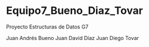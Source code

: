 # Equipo7_Bueno_Diaz_Tovar
Proyecto Estructuras de Datos G7

Juan Andrés Bueno
Juan David Díaz
Juan Diego Tovar
